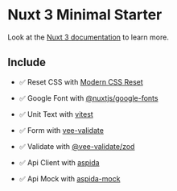 # Nuxt 3 Minimal Starter

Look at the [Nuxt 3 documentation](https://nuxt.com/docs/getting-started/introduction) to learn more.

## Include

- ✅ Reset CSS with [Modern CSS Reset](https://piccalil.li/blog/a-more-modern-css-reset/)

- ✅ Google Font with [@nuxtjs/google-fonts](https://github.com/nuxt-modules/google-fonts#readme)

- ✅ Unit Text with [vitest](https://github.com/vitest-dev/vitest#readme)

- ✅ Form with [vee-validate](https://github.com/logaretm/vee-validate/)

- ✅ Validate with [@vee-validate/zod](https://vee-validate.logaretm.com/v4/integrations/zod-schema-validation/)

- ✅ Api Client with [aspida](https://github.com/aspida/aspida#readme)

- ✅ Api Mock with [aspida-mock](https://github.com/aspida/aspida-mock#readme)
